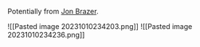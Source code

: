 Potentially from [Jon Brazer](https://jonbrazer.com/2018/04/04/5e-flame-cat/).

![[Pasted image 20231010234203.png]]
![[Pasted image 20231010234236.png]]